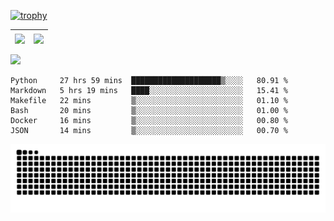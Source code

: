 [![trophy](https://github-profile-trophy.vercel.app/?username=ocss884&column=7)](https://github.com/ocss884)

| <img align="center" src="https://github-readme-stats.vercel.app/api?username=ocss884&show_icons=true&hide_border=true" /> | <img align="center" src="https://github-readme-streak-stats.herokuapp.com?user=ocss884&hide_border=true&date_format=M%20j%5B%2C%20Y%5D&ring=7EDDCF&fire=7EDDCF" /> |
| ------------------------------------------------------------ | ------------------------------------------------------------ |

![](https://komarev.com/ghpvc/?username=ocss884&color=brightgreen)

<!--START_SECTION:waka-->

```text
Python     27 hrs 59 mins  ████████████████████▒░░░░   80.91 %
Markdown   5 hrs 19 mins   ████░░░░░░░░░░░░░░░░░░░░░   15.41 %
Makefile   22 mins         ▒░░░░░░░░░░░░░░░░░░░░░░░░   01.10 %
Bash       20 mins         ▒░░░░░░░░░░░░░░░░░░░░░░░░   01.00 %
Docker     16 mins         ▒░░░░░░░░░░░░░░░░░░░░░░░░   00.80 %
JSON       14 mins         ▒░░░░░░░░░░░░░░░░░░░░░░░░   00.70 %
```

<!--END_SECTION:waka-->

<p align="center">
   <img src="https://github.com/ocss884/ocss884/blob/output/github-snake.svg" alt="snake">
</p>
